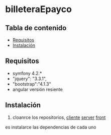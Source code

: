 # billeteraEpayco

## Tabla de contenido

* [Requisitos](#requisitos)
* [Instalación](#instalación)

## Requisitos
* symfony 4.2.*
* "jquery": "3.3.1",
* "bootstrap":"4.1.3"
* angular versión resiente

## Instalación
1) cloanrce los repositorios,  [cliente](https://github.com/richi-alvarez/pruebaEpaycoClient)
[server](https://github.com/richi-alvarez/pruebaEpayco)
[front](https://github.com/richi-alvarez/pruebaepaycoFront)

es instalarce las dependencias de cada uno
